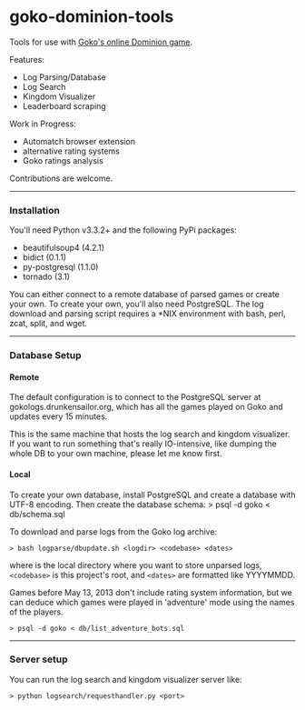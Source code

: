 goko-dominion-tools
===================

Tools for use with [Goko's online Dominion game](play.goko.com/Dominion/gameClient.html).

Features:

- Log Parsing/Database
- Log Search
- Kingdom Visualizer
- Leaderboard scraping

Work in Progress:

- Automatch browser extension
- alternative rating systems
- Goko ratings analysis

Contributions are welcome.

---

### Installation

You'll need Python v3.3.2+ and the following PyPi packages:

- beautifulsoup4 (4.2.1)
- bidict (0.1.1)
- py-postgresql (1.1.0)
- tornado (3.1)

You can either connect to a remote database of parsed games or create your own. To create your own, you'll also need PostgreSQL. The log download and parsing script requires a \*NIX environment with bash, perl, zcat, split, and wget.

---

### Database Setup

#### Remote

The default configuration is to connect to the PostgreSQL server at gokologs.drunkensailor.org, which has all the games played on Goko and updates every 15 minutes.

This is the same machine that hosts the log search and kingdom visualizer. If you want to run something that's really IO-intensive, like dumping the whole DB to your own machine, please let me know first.

#### Local

To create your own database, install PostgreSQL and create a database with UTF-8 encoding. Then create the database schema:
    > psql -d goko < db/schema.sql

To download and parse logs from the Goko log archive: 

    > bash logparse/dbupdate.sh <logdir> <codebase> <dates>

where <logdir> is the local directory where you want to store unparsed logs, `<codebase>` is this project's root, and `<dates>` are formatted like YYYYMMDD.

Games before May 13, 2013 don't include rating system information, but we can deduce which games were played in 'adventure' mode using the names of the players.

    > psql -d goko < db/list_adventure_bots.sql

---

### Server setup

You can run the log search and kingdom visualizer server like:

    > python logsearch/requesthandler.py <port>
